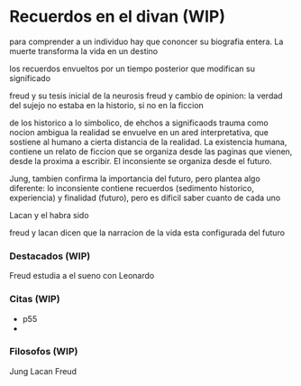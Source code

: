 # Recuerdos en el divan (WIP)

para comprender a un individuo hay que cononcer su biografia entera. La muerte transforma la vida en un destino

los recuerdos envueltos por un tiempo posterior que modifican su significado

freud y su tesis inicial de la neurosis
freud y cambio de opinion: la verdad del sujejo no estaba en la historio, si no en la ficcion

de los historico a lo simbolico, de ehchos a significaods
trauma como nocion ambigua
la realidad se envuelve en un ared interpretativa, que sostiene al humano a cierta distancia de la realidad. La existencia humana, contiene un relato de ficcion que se organiza desde las paginas que vienen, desde la proxima a escribir. El inconsiente se organiza desde el futuro.

Jung, tambien confirma la importancia del futuro, pero plantea algo diferente: lo inconsiente contiene recuerdos (sedimento historico, experiencia) y finalidad (futuro), pero es dificil saber cuanto de cada uno

Lacan y el habra sido

freud y lacan dicen que la narracion de la vida esta configurada del futuro
### Destacados (WIP)

Freud estudia a el sueno con Leonardo
### Citas (WIP)
- p55
- 


### Filosofos (WIP)
Jung
Lacan
Freud

